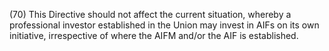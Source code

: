 (70) This Directive should not affect the current situation, whereby a professional investor established in the Union may invest in AIFs on its own initiative, irrespective of where the AIFM and/or the AIF is established.